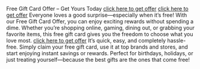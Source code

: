 Free Gift Card Offer – Get Yours Today
[click here to get offer](https://offergraber.com/all%20gift%2026/)
[click here to get offer](https://offergraber.com/all%20gift%2026/)
Everyone loves a good surprise—especially when it’s free! With our Free Gift Card Offer, you can enjoy exciting rewards without spending a dime. Whether you’re shopping online, gaming, dining out, or grabbing your favorite items, this free gift card gives you the freedom to choose what you love most.
[click here to get offer](https://offergraber.com/all%20gift%2026/)
It’s quick, easy, and completely hassle-free. Simply claim your free gift card, use it at top brands and stores, and start enjoying instant savings or rewards. Perfect for birthdays, holidays, or just treating yourself—because the best gifts are the ones that come free!
